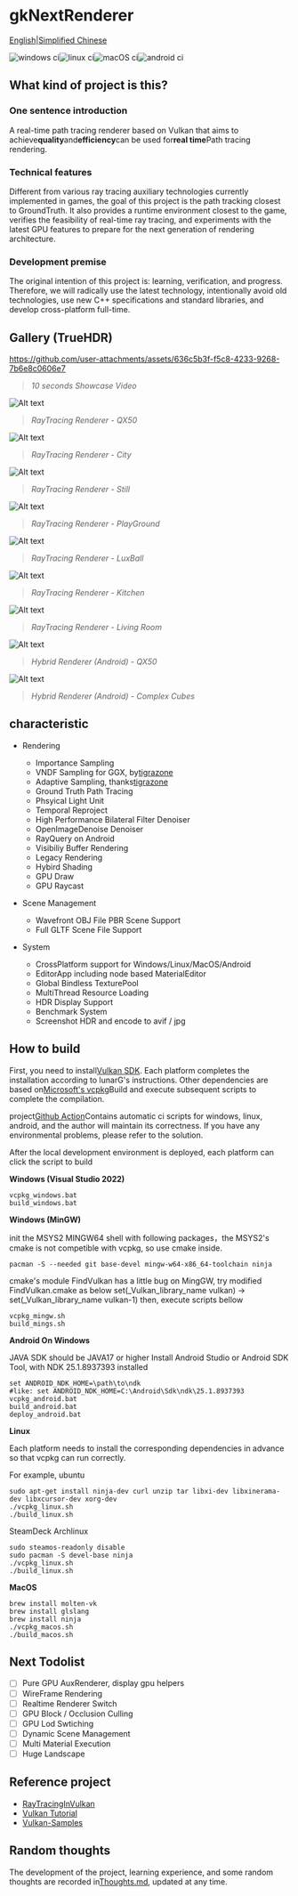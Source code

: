 # gkNextRenderer

[English](README.en.md)\|[Simplified Chinese](README.md)

![windows ci](https://github.com/gameknife/gkNextRenderer/actions/workflows/windows.yml/badge.svg)![linux ci](https://github.com/gameknife/gkNextRenderer/actions/workflows/linux.yml/badge.svg)![macOS ci](https://github.com/gameknife/gkNextRenderer/actions/workflows/macos.yml/badge.svg)![android ci](https://github.com/gameknife/gkNextRenderer/actions/workflows/android.yml/badge.svg)

## What kind of project is this?

### One sentence introduction

A real-time path tracing renderer based on Vulkan that aims to achieve**quality**and**efficiency**can be used for**real time**Path tracing rendering.

### Technical features

Different from various ray tracing auxiliary technologies currently implemented in games, the goal of this project is the path tracking closest to GroundTruth.
It also provides a runtime environment closest to the game, verifies the feasibility of real-time ray tracing, and experiments with the latest GPU features to prepare for the next generation of rendering architecture.

### Development premise

The original intention of this project is: learning, verification, and progress. Therefore, we will radically use the latest technology, intentionally avoid old technologies, use new C++ specifications and standard libraries, and develop cross-platform full-time.

## Gallery (TrueHDR)

<https://github.com/user-attachments/assets/636c5b3f-f5c8-4233-9268-7b6e8c0606e7>

> _10 seconds Showcase Video_

![Alt text](gallery/Qx50.avif?raw=true "Qx50")

> _RayTracing Renderer - QX50_

![Alt text](gallery/city.glb.avif?raw=true "City")

> _RayTracing Renderer - City_

![Alt text](gallery/Still.avif?raw=true "Still")

> _RayTracing Renderer - Still_

![Alt text](gallery/playground.glb.avif?raw=true "PlayGround")

> _RayTracing Renderer - PlayGround_

![Alt text](gallery/LuxBall.avif?raw=true "LuxBall")

> _RayTracing Renderer - LuxBall_

![Alt text](gallery/Kitchen.avif?raw=true "Kitchen")

> _RayTracing Renderer - Kitchen_

![Alt text](gallery/LivingRoom.avif?raw=true "Living Room")

> _RayTracing Renderer - Living Room_

![Alt text](gallery/Qx50_Android.avif?raw=true "Qx50Android")

> _Hybrid Renderer (Android) - QX50_

![Alt text](gallery/Complex_Android.avif?raw=true "ComplexAndroid")

> _Hybrid Renderer (Android) - Complex Cubes_

## characteristic

-   Rendering
    -   Importance Sampling
    -   VNDF Sampling for GGX, by[tigrazone](https://github.com/tigrazone)
    -   Adaptive Sampling, thanks[tigrazone](https://github.com/tigrazone)
    -   Ground Truth Path Tracing
    -   Phsyical Light Unit
    -   Temporal Reproject
    -   High Performance Bilateral Filter Denoiser
    -   OpenImageDenoise Denoiser
    -   RayQuery on Android
    -   Visibiliy Buffer Rendering
    -   Legacy Rendering
    -   Hybird Shading
    -   GPU Draw
    -   GPU Raycast

-   Scene Management
    -   Wavefront OBJ File PBR Scene Support
    -   Full GLTF Scene File Support

-   System
    -   CrossPlatform support for Windows/Linux/MacOS/Android
    -   EditorApp including node based MaterialEditor
    -   Global Bindless TexturePool
    -   MultiThread Resource Loading
    -   HDR Display Support
    -   Benchmark System
    -   Screenshot HDR and encode to avif / jpg

## How to build

First, you need to install[Vulkan SDK](https://vulkan.lunarg.com/sdk/home). Each platform completes the installation according to lunarG's instructions. Other dependencies are based on[Microsoft's vcpkg](https://github.com/Microsoft/vcpkg)Build and execute subsequent scripts to complete the compilation.

project[Github Action](.github/workflows)Contains automatic ci scripts for windows, linux, android, and the author will maintain its correctness. If you have any environmental problems, please refer to the solution.

After the local development environment is deployed, each platform can click the script to build

**Windows (Visual Studio 2022)**

    vcpkg_windows.bat
    build_windows.bat

**Windows (MinGW)**

init the MSYS2 MINGW64 shell with following packages，the MSYS2's cmake is not competible with vcpkg, so use cmake inside.

    pacman -S --needed git base-devel mingw-w64-x86_64-toolchain ninja

cmake's module FindVulkan has a little bug on MingGW, try modified FindVulkan.cmake as below
set(\_Vulkan_library_name vulkan) -> set(\_Vulkan_library_name vulkan-1)
then, execute scripts bellow

    vcpkg_mingw.sh
    build_mings.sh

**Android On Windows**

JAVA SDK should be JAVA17 or higher
Install Android Studio or Android SDK Tool, with NDK 25.1.8937393 installed

    set ANDROID_NDK_HOME=\path\to\ndk
    #like: set ANDROID_NDK_HOME=C:\Android\Sdk\ndk\25.1.8937393
    vcpkg_android.bat
    build_android.bat
    deploy_android.bat

**Linux**

Each platform needs to install the corresponding dependencies in advance so that vcpkg can run correctly.

For example, ubuntu

    sudo apt-get install ninja-dev curl unzip tar libxi-dev libxinerama-dev libxcursor-dev xorg-dev
    ./vcpkg_linux.sh
    ./build_linux.sh

SteamDeck Archlinux

    sudo steamos-readonly disable
    sudo pacman -S devel-base ninja
    ./vcpkg_linux.sh
    ./build_linux.sh

**MacOS**

    brew install molten-vk
    brew install glslang
    brew install ninja
    ./vcpkg_macos.sh
    ./build_macos.sh

## Next Todolist

-   [ ] Pure GPU AuxRenderer, display gpu helpers
-   [ ] WireFrame Rendering
-   [ ] Realtime Renderer Switch
-   [ ] GPU Block / Occlusion Culling
-   [ ] GPU Lod Swtiching
-   [ ] Dynamic Scene Management
-   [ ] Multi Material Execution
-   [ ] Huge Landscape

## Reference project

-   [RayTracingInVulkan](https://github.com/GPSnoopy/RayTracingInVulkan)
-   [Vulkan Tutorial](https://vulkan-tutorial.com/)
-   [Vulkan-Samples](https://github.com/KhronosGroup/Vulkan-Samples)

## Random thoughts

The development of the project, learning experience, and some random thoughts are recorded in[Thoughts.md](doc/Thoughts.md), updated at any time.
